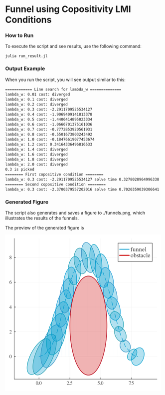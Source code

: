 # Funnel using Copositivity LMI Conditions
###  How to Run
To execute the script and see results, use the following command:
```
julia run_result.jl
```
### Output Example
When you run the script, you will see output similar to this:
```
============ Line search for lambda_w ==============
lambda_w: 0.01 cost: diverged
lambda_w: 0.1 cost: diverged
lambda_w: 0.2 cost: diverged
lambda_w: 0.3 cost: -2.2911709525534127
lambda_w: 0.4 cost: -1.9069409141813378
lambda_w: 0.5 cost: -1.4406414895023334
lambda_w: 0.6 cost: -1.0666701375161036
lambda_w: 0.7 cost: -0.7772853920561931
lambda_w: 0.8 cost: -0.5501673803243492
lambda_w: 1.0 cost: -0.18476619077453674
lambda_w: 1.2 cost: 0.34164336496816533
lambda_w: 1.4 cost: diverged
lambda_w: 1.6 cost: diverged
lambda_w: 1.8 cost: diverged
lambda_w: 2.0 cost: diverged
0.3 is picked
======== First copositive condition ========
lambda_w: 0.3 cost: -2.2911709525534127 solve time 0.3278028964996338
======== Second copositive condition ========
lambda_w: 0.3 cost: -2.3700379557202016 solve time 0.7020359039306641
```
### Generated Figure
The script also generates and saves a figure to ./funnels.png, which illustrates the results of the funnels.

The preview of the generated figure is

![Funnel Figure](./funnels.png)


